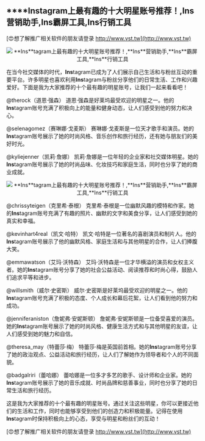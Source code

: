 ## ****Ins**tagram上最有趣的十大明星账号推荐！,**Ins**营销助手,**Ins**霸屏工具,**Ins**行销工具**

[😍想了解推广相关软件的朋友请登录 http://www.vst.tw](http://www.vst.tw)

 <center><img src="https://vst.tw/MP4/tuiguang/png/5.png" alt="**Ins**tagram上最有趣的十大明星账号推荐！,**Ins**营销助手,**Ins**霸屏工具,**Ins**行销工具"></center>

在当今社交媒体的时代，**Ins**tagram已成为了人们展示自己生活和与粉丝互动的重要平台。许多明星也喜欢利用**Ins**tagram与粉丝分享他们的日常生活、工作和兴趣爱好。下面是我为大家推荐的十个最有趣的明星账号，让我们一起来看看吧！

@therock（道恩·强森）
道恩·强森是好莱坞最受欢迎的明星之一。他的**Ins**tagram账号充满了积极向上的能量和健身动态，让人们感受到他的努力和决心。

@selenagomez（赛琳娜·戈麦斯）
赛琳娜·戈麦斯是一位天才歌手和演员。她的**Ins**tagram账号展示了她的时尚风格、音乐创作和旅行经历，还有她与朋友们的美好时光。

@kyliejenner（凯莉·詹娜）
凯莉·詹娜是一位年轻的企业家和社交媒体明星。她的**Ins**tagram账号展示了她的时尚品味、化妆技巧和家庭生活，同时也分享了她的商业成就。

 <center><img src="https://vst.tw/MP4/tuiguang/png/6.png" alt="**Ins**tagram上最有趣的十大明星账号推荐！,**Ins**营销助手,**Ins**霸屏工具,**Ins**行销工具"></center>

@chrissyteigen（克里希·泰根）
克里希·泰根是一位幽默风趣的模特和作家。她的**Ins**tagram账号充满了有趣的照片、幽默的文字和美食分享，让人们感受到她的真实和幸福。

@kevinhart4real（凯文·哈特）
凯文·哈特是一位著名的喜剧演员和制片人。他的**Ins**tagram账号展示了他的幽默风格、家庭生活和与其他明星的合作，让人们捧腹大笑。

@emmawatson（艾玛·沃特森）
艾玛·沃特森是一位才华横溢的演员和女权主义者。她的**Ins**tagram账号分享了她的社会公益活动、阅读推荐和时尚心得，鼓励人们追求平等和进步。

@willsmith（威尔·史密斯）
威尔·史密斯是好莱坞最受欢迎的明星之一。他的**Ins**tagram账号充满了积极的态度、个人成长和幕后花絮，让人们看到他的努力和成功。

@jenniferaniston（詹妮弗·安妮斯顿）
詹妮弗·安妮斯顿是一位备受喜爱的演员。她的**Ins**tagram账号展示了她的时尚风格、健康生活方式和与其他明星的友谊，让人们感受到她的魅力和自信。

@theresa_may（特蕾莎·梅）
特蕾莎·梅是英国前首相。她的**Ins**tagram账号分享了她的政治观点、公益活动和旅行经历，让人们了解她作为领导者和个人的不同面貌。

@badgalriri（蕾哈娜）
蕾哈娜是一位多才多艺的歌手、设计师和企业家。她的**Ins**tagram账号展示了她的音乐成就、时尚品牌和慈善事业，同时也分享了她的日常生活和旅行经历。

这是我为大家推荐的十个最有趣的明星账号。通过关注这些明星，你可以更接近他们的生活和工作，同时也能够享受到他们的创造力和积极能量。记得在使用**Ins**tagram时保持积极向上的心态，享受与明星和粉丝们的互动！

[😍想了解推广相关软件的朋友请登录 http://www.vst.tw](http://www.vst.tw)



